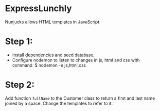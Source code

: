 # ExpressLunchly

Nunjucks allows HTML templates in JavaScript.

# Step 1:

- Install dependencies and seed database.
- Configure nodemon to listen to changes in js, html and css with command: $ nodemon -e js,html,css

# Step 2:

Add function `fullName` to the Customer class to return a first and last name joined by a space. Change the templates to refer to it.
